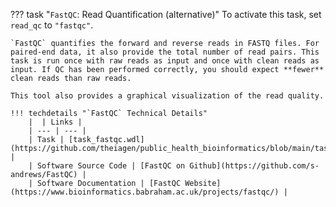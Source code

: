 ??? task "`FastQC`: Read Quantification (alternative)"
    To activate this task, set `read_qc` to `"fastqc"`.

    `FastQC` quantifies the forward and reverse reads in FASTQ files. For paired-end data, it also provide the total number of read pairs. This task is run once with raw reads as input and once with clean reads as input. If QC has been performed correctly, you should expect **fewer** clean reads than raw reads.

    This tool also provides a graphical visualization of the read quality.
      
    !!! techdetails "`FastQC` Technical Details"
        |  | Links |
        | --- | --- |
        | Task | [task_fastqc.wdl](https://github.com/theiagen/public_health_bioinformatics/blob/main/tasks/quality_control/basic_statistics/task_fastqc.wdl) |
        | Software Source Code | [FastQC on Github](https://github.com/s-andrews/FastQC) |
        | Software Documentation | [FastQC Website](https://www.bioinformatics.babraham.ac.uk/projects/fastqc/) |
